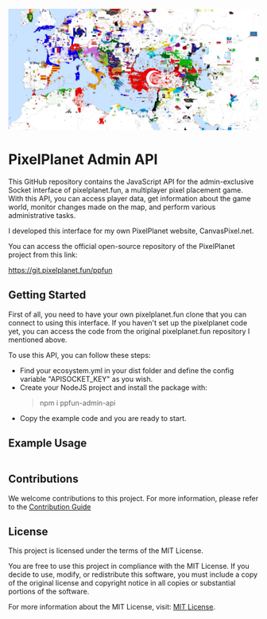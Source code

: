 ![CanvasPixel](promotion/canvaspixel.png)

# PixelPlanet Admin API

This GitHub repository contains the JavaScript API for the admin-exclusive Socket interface of pixelplanet.fun, a  multiplayer pixel placement game. With this API, you can access player data, get information about the game world, monitor changes made on the map, and perform various administrative tasks.

I developed this interface for my own PixelPlanet website, CanvasPixel.net.

You can access the official open-source repository of the PixelPlanet project from this link: 

https://git.pixelplanet.fun/ppfun

## Getting Started

First of all, you need to have your own pixelplanet.fun clone that you can connect to using this interface. If you haven't set up the pixelplanet code yet, you can access the code from the original pixelplanet.fun repository I mentioned above.

To use this API, you can follow these steps:

* Find your ecosystem.yml in your dist folder and define the config variable "APISOCKET_KEY" as you wish.
* Create your NodeJS project and install the package with: 
  > npm i ppfun-admin-api
* Copy the example code and you are ready to start.

## Example Usage

```js

```

## Contributions

We welcome contributions to this project. For more information, please refer to the [Contribution Guide](https://github.com/ByPikod/canvaspixel-chatbot/wiki/Contribution)

## License

This project is licensed under the terms of the MIT License.

You are free to use this project in compliance with the MIT License. If you decide to use, modify, or redistribute this software, you must include a copy of the original license and copyright notice in all copies or substantial portions of the software.

For more information about the MIT License, visit: [MIT License](LICENSE).